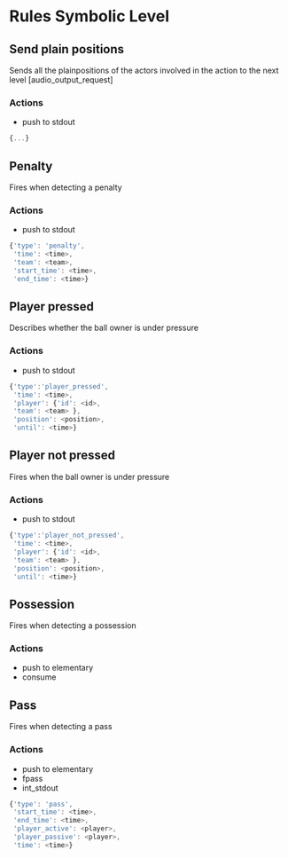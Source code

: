 # Rules Symbolic Level
## Send plain positions
Sends all the plainpositions of the actors involved in the action to the next level [audio_output_request] 
### Actions
- push to stdout
```javascript
{...}
```
## Penalty
Fires when detecting a penalty
### Actions
- push to stdout
```javascript
{'type': 'penalty',
 'time': <time>,
 'team': <team>,
 'start_time': <time>,
 'end_time': <time>}
```
## Player pressed
Describes whether the ball owner is under pressure
### Actions
- push to stdout
```javascript
{'type':'player_pressed',
 'time': <time>,
 'player': {'id': <id>,
 'team': <team> },
 'position': <position>,
 'until': <time>}
```
## Player not pressed
Fires when the ball owner is under pressure
### Actions
- push to stdout
```javascript
{'type':'player_not_pressed',
 'time': <time>,
 'player': {'id': <id>,
 'team': <team> },
 'position': <position>,
 'until': <time>}
```
## Possession
Fires when detecting a possession
### Actions
- push to elementary
- consume
## Pass
Fires when detecting a pass
### Actions
- push to elementary
- fpass
- int_stdout
```javascript
{'type': 'pass',
 'start_time': <time>,
 'end_time': <time>,
 'player_active': <player>,
 'player_passive': <player>,
 'time': <time>}
```
